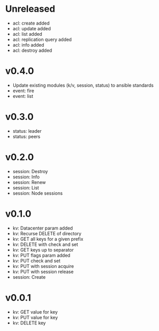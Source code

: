 # Unreleased

- acl: create added
- acl: update added
- acl: list added
- acl: replication query added
- acl: info added
- acl: destroy added

# v0.4.0

- Update existing modules (k/v, session, status) to ansible standards
- event: fire
- event: list

# v0.3.0

* status: leader
* status: peers

# v0.2.0

* session: Destroy
* session: Info
* session: Renew
* session: List
* session: Node sessions

# v0.1.0

* kv: Datacenter param added
* kv: Recurse DELETE of directory
* kv: GET all keys for a given prefix
* kv: DELETE with check and set
* kv: GET keys up to separator
* kv: PUT flags param added
* kv: PUT check and set
* kv: PUT with session acquire
* kv: PUT with session release
* session: Create

# v0.0.1

* kv: GET value for key
* kv: PUT value for key
* kv: DELETE key
